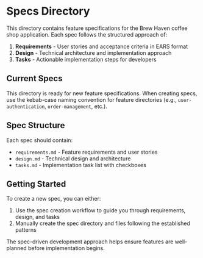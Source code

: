 # Specs Directory

This directory contains feature specifications for the Brew Haven coffee shop application. Each spec follows the structured approach of:

1. **Requirements** - User stories and acceptance criteria in EARS format
2. **Design** - Technical architecture and implementation approach  
3. **Tasks** - Actionable implementation steps for developers

## Current Specs

This directory is ready for new feature specifications. When creating specs, use the kebab-case naming convention for feature directories (e.g., `user-authentication`, `order-management`, etc.).

## Spec Structure

Each spec should contain:
- `requirements.md` - Feature requirements and user stories
- `design.md` - Technical design and architecture
- `tasks.md` - Implementation task list with checkboxes

## Getting Started

To create a new spec, you can either:
1. Use the spec creation workflow to guide you through requirements, design, and tasks
2. Manually create the spec directory and files following the established patterns

The spec-driven development approach helps ensure features are well-planned before implementation begins.